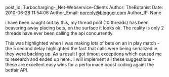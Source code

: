 post_id: Turbocharging-_Net-Webservice-Clients
Author: TheBotanist
Date: 2010-06-28 11:54:06
Author_Email: noreply@blogger.com
Author_IP: None

i have been caught out by this, my thread pool (10 threads) has been beavering
away placing bets, on the surface it looks ok. The reality is only 2 threads
have ever been calling the api concurrently.

This was highlighted when I was making lots of bets on an in play match - the
5 second delay highlighted the fact that calls were being serialized ie they
were backing up. As a result I got timout exceptions which caused me to
research and ended up here.. I will implement all these suggestions - these
are excellent easy wins for a performace boost coding againt the betfair API.
